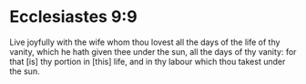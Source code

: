 # Ecclesiastes 9:9

Live joyfully with the wife whom thou lovest all the days of the life of thy vanity, which he hath given thee under the sun, all the days of thy vanity: for that [is] thy portion in [this] life, and in thy labour which thou takest under the sun.